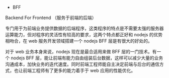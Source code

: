 
- BFF

Backend For Frontend （服务于前端的后端）

专门用于为前端业务提供数据的后端程序，这类程序的特点是不需要太强的服务器运算能力，但对程序的灵活性有较高的要求，这两个特点都正好和 nodejs 的优势相吻合，在 web 服务开发领域搭建一个 nodejs BFF 层是有很大的好处的。

对于 web 业务本身来说，nodejs 现在是最合适用来做 BFF 层的一门技术。有一个 nodejs BFF 层，能让前端有能力自由组装后台数据，这样可以减少大量的业务沟通成本，加快业务的迭代速度。同时前端工程师能自主决定前端与后台的通信方式，也让前端工程师有了更多的能力着手于 web 应用的性能优化。